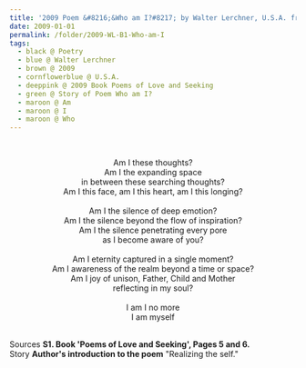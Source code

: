 ```yaml
---
title: '2009 Poem &#8216;&Who am I?#8217; by Walter Lerchner, U.S.A. from the Book &#8216;Poems of Love and Seeking&#8217;, Pages 5 and 6'
date: 2009-01-01
permalink: /folder/2009-WL-B1-Who-am-I
tags:
  - black @ Poetry
  - blue @ Walter Lerchner
  - brown @ 2009
  - cornflowerblue @ U.S.A.
  - deeppink @ 2009 Book Poems of Love and Seeking 
  - green @ Story of Poem Who am I?
  - maroon @ Am
  - maroon @ I
  - maroon @ Who    
---
```


<br>

<p style="text-align:center;">
Am I these thoughts?<br>
Am I the expanding space<br>
in between these searching thoughts?<br>
Am I this face, am I this heart, am I this longing?<br>
<br>
Am I the silence of deep emotion?<br>
Am I the silence beyond the flow of inspiration?<br>
Am I the silence penetrating every pore<br>
as I become aware of you?<br>
<br>
Am I eternity captured in a single moment?<br>
Am I awareness of the realm beyond a time or space?<br>
Am I joy of unison, Father, Child and Mother<br>
reflecting in my soul?<br>
<br>
I am I no more<br>
I am myself
</p>

<br>

<wave-list>
<list-title color="DarkSeaGreen" width="40">Sources</list-title>
  <list-item color="BlanchedAlmond"  width="285"><b> S1. Book 'Poems of Love and Seeking', Pages 5 and 6.</b></list-item>
</wave-list>

<br>

<wave-list>
<list-title color="DarkSeaGreen" width="25">Story</list-title>
  <list-item color="BlanchedAlmond"  width="280"><b>Author's introduction to the poem</b> "Realizing the self."</list-item>
</wave-list>